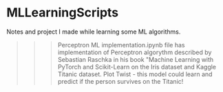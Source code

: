 # MLLearningScripts
Notes and project I made while learning some ML algorithms.
>>> Perceptron ML implementation.ipynb file has implementation of Perceptron algorythm described by Sebastian Raschka in his book "Machine Learning with PyTorch and Scikit-Learn on the Iris dataset and Kaggle Titanic dataset. 
Plot Twist - this model could learn and predict if the person survives on the Titanic!
